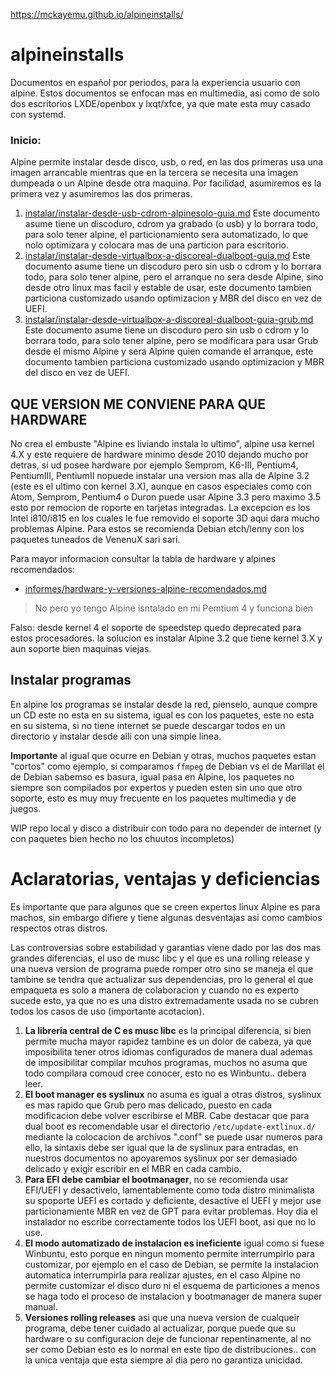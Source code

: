 https://mckayemu.github.io/alpineinstalls/

# alpineinstalls

Documentos en español por periodos, para la experiencia usuario con alpine. 
Estos documentos se enfocan mas en multimedia, asi como de solo dos escritorios LXDE/openbox y lxqt/xfce, 
ya que mate esta muy casado con systemd.

### Inicio:

Alpine permite instalar desde disco, usb, o red, en las dos primeras usa una imagen arrancable mientras 
que en la tercera se necesita una imagen dumpeada o un Alpine desde otra maquina. Por facilidad, 
asumiremos es la primera vez y asumiremos las dos primeras.

1. [instalar/instalar-desde-usb-cdrom-alpinesolo-guia.md](instalar/instalar-desde-usb-cdrom-alpinesolo-guia.md)
Este documento asume tiene un discoduro, cdrom ya grabado (o usb) y lo borrara todo, para solo tener alpine, 
el particionamiento sera automatizado, lo que nolo optimizara y colocara mas de una particion para escritorio.
2. [instalar/instalar-desde-virtualbox-a-discoreal-dualboot-guia.md](instalar/instalar-desde-virtualbox-a-discoreal-dualboot-guia.md)
Este documento asume tiene un discoduro pero sin usb o cdrom y lo borrara todo, para solo tener alpine, 
pero el arranque no sera desde Alpine, sino desde otro linux mas facil y estable de usar, 
este documento tambien particiona customizado usando optimizacion y MBR del disco en vez de UEFI.
3. [instalar/instalar-desde-virtualbox-a-discoreal-dualboot-guia-grub.md](instalar/instalar-desde-virtualbox-a-discoreal-dualboot-guia-grub.md)
Este documento asume tiene un discoduro pero sin usb o cdrom y lo borrara todo, para solo tener alpine, 
pero se modificara para usar Grub desde el mismo Alpine y sera Alpine quien comande el arranque, 
este documento tambien particiona customizado usando optimizacion y MBR del disco en vez de UEFI.

## QUE VERSION ME CONVIENE PARA QUE HARDWARE

No crea el embuste "Alpine es liviando instala lo ultimo", alpine usa kernel 4.X y 
este requiere de hardware minimo desde 2010 dejando mucho por detras, si ud posee 
hardware por ejemplo Semprom, K6-III, Pentium4, PentiumIII, PentiumII nopuede instalar 
una version mas alla de Alpine 3.2 (este es el ultimo con kernel 3.X), aunque en casos 
especiales como con Atom, Semprom, Pentium4 o Duron puede usar Alpine 3.3 pero maximo 3.5 
esto por remocion de roporte en tarjetas integradas. La excepcion es los Intel i810/i815 
en los cuales le fue removido el soporte 3D aqui dara mucho problemas Alpine. Para estos 
se recomienda Debian etch/lenny con los paquetes tuneados de VenenuX sari sari.

Para mayor informacion consultar la tabla de hardware y alpines recomendados:
* [informes/hardware-y-versiones-alpine-recomendados.md](informes/hardware-y-versiones-alpine-recomendados.md)

> No pero yo tengo Alpine isntalado en mi Pemtium 4 y funciona bien

Falso: desde kernel 4 el soporte de speedstep quedo deprecated para estos procesadores. 
la solucion es instalar Alpine 3.2 que tiene kernel 3.X y aun soporte bien maquinas viejas.

## Instalar programas

En alpine los programas se instalar desde la red, pienselo, aunque compre un CD este no esta en su sistema, 
igual es con los paquetes, este no esta en su sistema, si no tiene internet se puede descargar todos 
en un directorio y instalar desde alli con una simple linea.

**Importante** al igual que ocurre en Debian y otras, muchos paquetes estan "cortos" como ejemplo, si 
comparamos `ffmpeg` de Debian vs el de Marillat el de Debian sabemso es basura, igual pasa en Alpine, 
los paquetes no siempre son compilados por expertos y pueden esten sin uno que otro soporte, esto 
es muy muy frecuente en los paquetes multimedia y de juegos.

WIP repo local y disco a distribuir con todo para no depender de internet (y con paquetes bien hecho no los chuutos incompletos)

# Aclaratorias, ventajas y deficiencias

Es importante que para algunos que se creen expertos linux Alpine es para machos, 
sin embargo difiere y tiene algunas desventajas asi como cambios respectos otras distros.

Las controversias sobre estabilidad y garantias viene dado por las dos mas grandes diferencias, 
el uso de musc libc y el que es una rolling release y una nueva version de programa puede romper otro 
sino se maneja el que tambine se tendra que actualizar sus dependencias, pro lo general 
el que empaqueta es solo a manera de colaboracion y cuando no es experto sucede esto, 
ya que no es una distro extremadamente usada no se cubren todos los casos de uso (importante acotacion).

1. **La libreria central de C es musc libc** es la principal diferencia, si bien permite 
mucha mayor rapidez tambine es un dolor de cabeza, ya que imposibilita tener otros idiomas 
configurados de manera dual ademas de imposibilitar compilar mcuhos programas, muchos 
no asuma que todo compilara comoud cree conocer, esto no es Winbuntu.. debera leer.
2. **El boot manager es syslinux** no asuma es igual a otras distros, syslinux es mas 
rapido que Grub pero mas delicado, puesto en cada modificacion debe volver escribirse el MBR. 
Cabe destacar que para dual boot es recomendable usar el directorio `/etc/update-extlinux.d/` 
mediante la colocacion de archivos ".conf" se puede usar numeros para ello, la sintaxis debe 
ser igual que la de syslinux para entradas, en nuestros documentos no apoyaremos syslinux 
por ser demasiado delicado y exigir escribir en el MBR en cada cambio.
3. **Para EFI debe cambiar el bootmanager**, no se recomienda usar EFI/UEFI y desactivelo, 
lamentablemente como toda distro minimalista su spoporte UEFI es cortado y deficiente, 
desactive el UEFI y mejor use particionamiente MBR en vez de GPT para evitar problemas. 
Hoy dia el instalador no escribe correctamente todos los UEFI boot, asi que no lo use.
4. **El modo automatizado de instalacion es ineficiente** igual como si fuese Winbuntu, 
esto porque en ningun momento permite interrumpirlo para customizar, por ejemplo en el 
caso de Debian, se permite la instalacion automatica interrumpirla para realizar ajustes, 
en el caso Alpine no permite customizar el disco duro ni el esquema de particiones 
a menos se haga todo el proceso de instalacion y bootmanager de manera super manual.
5. **Versiones rolling releases** asi que una nueva version de cualqueir programa, 
debe tener cuidado al actualizar, porque puede que su hardware o su configuracion deje 
de funcionar repentinamente, al no ser como Debian esto es lo normal en este tipo de 
distribuciones.. con la unica ventaja que esta siempre al dia pero no garantiza unicidad.


